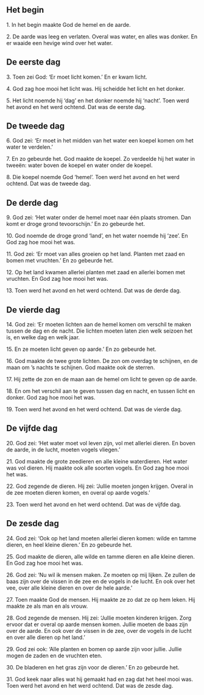 ## Het begin
1\. In het begin maakte God de hemel en de aarde.

2\. De aarde was leeg en verlaten. Overal was water, en alles was donker. En er waaide een hevige wind over het water.

## De eerste dag
3\. Toen zei God: ‘Er moet licht komen.’ En er kwam licht. 

4\. God zag hoe mooi het licht was. Hij scheidde het licht en het donker. 

5\. Het licht noemde hij ‘dag’ en het donker noemde hij ‘nacht’.
Toen werd het avond en het werd ochtend. Dat was de eerste dag.

## De tweede dag
6\. God zei: ‘Er moet in het midden van het water een koepel komen om het water te verdelen.’ 

7\. En zo gebeurde het. God maakte de koepel. Zo verdeelde hij het water in tweeën: water boven de koepel en water onder de koepel. 

8\. Die koepel noemde God ‘hemel’.
Toen werd het avond en het werd ochtend. Dat was de tweede dag.

## De derde dag
9\. God zei: ‘Het water onder de hemel moet naar één plaats stromen. Dan komt er droge grond tevoorschijn.’ En zo gebeurde het. 

10\. God noemde de droge grond ‘land’, en het water noemde hij ‘zee’. En God zag hoe mooi het was.

11\. God zei: ‘Er moet van alles groeien op het land. Planten met zaad en bomen met vruchten.’ En zo gebeurde het. 

12\. Op het land kwamen allerlei planten met zaad en allerlei bomen met vruchten. En God zag hoe mooi het was.

13\. Toen werd het avond en het werd ochtend. Dat was de derde dag.

## De vierde dag
14\. God zei: ‘Er moeten lichten aan de hemel komen om verschil te maken tussen de dag en de nacht. Die lichten moeten laten zien welk seizoen het is, en welke dag en welk jaar. 

15\. En ze moeten licht geven op aarde.’ En zo gebeurde het. 

16\. God maakte de twee grote lichten. De zon om overdag te schijnen, en de maan om ’s nachts te schijnen. God maakte ook de sterren. 

17\. Hij zette de zon en de maan aan de hemel om licht te geven op de aarde. 

18\. En om het verschil aan te geven tussen dag en nacht, en tussen licht en donker. God zag hoe mooi het was.

19\. Toen werd het avond en het werd ochtend. Dat was de vierde dag.

## De vijfde dag
20\. God zei: ‘Het water moet vol leven zijn, vol met allerlei dieren. En boven de aarde, in de lucht, moeten vogels vliegen.’ 

21\. God maakte de grote zeedieren en alle kleine waterdieren. Het water was vol dieren. Hij maakte ook alle soorten vogels. En God zag hoe mooi het was.

22\. God zegende de dieren. Hij zei: ‘Jullie moeten jongen krijgen. Overal in de zee moeten dieren komen, en overal op aarde vogels.’

23\. Toen werd het avond en het werd ochtend. Dat was de vijfde dag.

## De zesde dag
24\. God zei: ‘Ook op het land moeten allerlei dieren komen: wilde en tamme dieren, en heel kleine dieren.’ En zo gebeurde het. 

25\. God maakte de dieren, alle wilde en tamme dieren en alle kleine dieren. En God zag hoe mooi het was.

26\. God zei: ‘Nu wil ik mensen maken. Ze moeten op mij lijken. Ze zullen de baas zijn over de vissen in de zee en de 
vogels in de lucht. En ook over het vee, over alle kleine dieren en over de hele aarde.’ 

27\. Toen maakte God de mensen. Hij maakte ze zo dat ze op hem leken. Hij maakte ze als man en als vrouw.

28\. God zegende de mensen. Hij zei: ‘Jullie moeten kinderen krijgen. Zorg ervoor dat er overal op aarde mensen komen. Jullie moeten de baas zijn over de aarde. En ook over de vissen in de zee, over de vogels in de lucht en over alle dieren op het land.’

29\. God zei ook: ‘Alle planten en bomen op aarde zijn voor jullie. Jullie mogen de zaden en de vruchten eten. 

30\. De bladeren en het gras zijn voor de dieren.’ En zo gebeurde het.

31\. God keek naar alles wat hij gemaakt had en zag dat het heel mooi was.
Toen werd het avond en het werd ochtend. Dat was de zesde dag.
